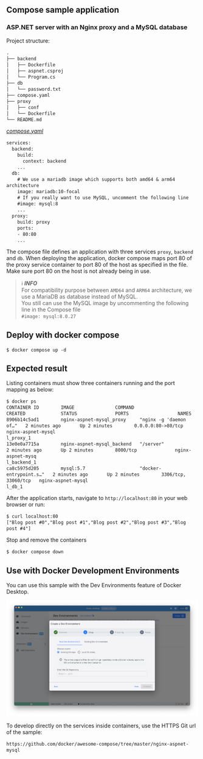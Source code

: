 ## Compose sample application
### ASP.NET server with an Nginx proxy and a MySQL database

Project structure:
```
.
├── backend
│   ├── Dockerfile
│   ├── aspnet.csproj
│   └── Program.cs
├── db
│   └── password.txt
├── compose.yaml
├── proxy
│   ├── conf
│   └── Dockerfile
└── README.md
```

[_compose.yaml_](compose.yaml)
```
services:
  backend:
    build:
      context: backend
    ...
  db:
    # We use a mariadb image which supports both amd64 & arm64 architecture
    image: mariadb:10-focal
    # If you really want to use MySQL, uncomment the following line
    #image: mysql:8
    ...
  proxy:
    build: proxy
    ports:
    - 80:80
    ...
```
The compose file defines an application with three services `proxy`, `backend` and `db`.
When deploying the application, docker compose maps port 80 of the proxy service container to port 80 of the host as specified in the file.
Make sure port 80 on the host is not already being in use.

> ℹ️ **_INFO_**  
> For compatibility purpose between `AMD64` and `ARM64` architecture, we use a MariaDB as database instead of MySQL.  
> You still can use the MySQL image by uncommenting the following line in the Compose file   
> `#image: mysql:8.0.27`

## Deploy with docker compose

```
$ docker compose up -d
```

## Expected result

Listing containers must show three containers running and the port mapping as below:
```
$ docker ps
CONTAINER ID        IMAGE               COMMAND                  CREATED             STATUS              PORTS                  NAMES
8906b14c5ad1        nginx-aspnet-mysql_proxy     "nginx -g 'daemon of…"   2 minutes ago       Up 2 minutes        0.0.0.0:80->80/tcp    nginx-aspnet-mysql
l_proxy_1
13e0e0a7715a        nginx-aspnet-mysql_backend   "/server"                2 minutes ago       Up 2 minutes        8000/tcp              nginx-aspnet-mysq
l_backend_1
ca8c5975d205        mysql:5.7                    "docker-entrypoint.s…"   2 minutes ago       Up 2 minutes        3306/tcp, 33060/tcp   nginx-aspnet-mysql
l_db_1
```

After the application starts, navigate to `http://localhost:80` in your web browser or run:
```
$ curl localhost:80
["Blog post #0","Blog post #1","Blog post #2","Blog post #3","Blog post #4"]
```

Stop and remove the containers
```
$ docker compose down
```

## Use with Docker Development Environments

You can use this sample with the Dev Environments feature of Docker Desktop.

![Screenshot of creating a Dev Environment in Docker Desktop](../dev-envs.png)

To develop directly on the services inside containers, use the HTTPS Git url of the sample:
```
https://github.com/docker/awesome-compose/tree/master/nginx-aspnet-mysql
```
